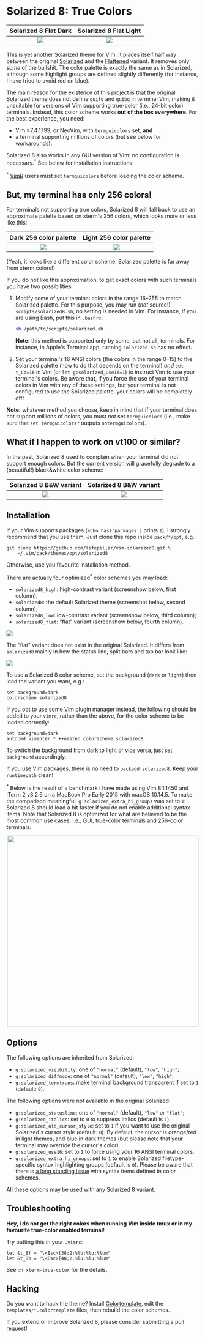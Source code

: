 # Solarized 8: True Colors

Solarized 8 Flat Dark      |  Solarized 8 Flat Light
:-------------------------:|:-------------------------:
![](https://raw.github.com/lifepillar/Resources/master/solarized8/solarized8_dark_flat.png)  |  ![](https://raw.github.com/lifepillar/Resources/master/solarized8/solarized8_light_flat.png)

This is yet another Solarized theme for Vim. It places itself half way between
the original [Solarized](https://github.com/altercation/vim-colors-solarized)
and the [Flattened](https://github.com/romainl/flattened) variant. It
removes only *some* of the bullshit. The color palette is exactly the same as
in Solarized, although some highlight groups are defined slightly
differently (for instance, I have tried to avoid red on blue).

The main reason for the existence of this project is that the original Solarized
theme does not define `guifg` and `guibg` in terminal Vim, making it unsuitable
for versions of Vim supporting true-color (i.e., 24-bit color) terminals.
Instead, this color scheme works **out of the box everywhere**. For the best
experience, you need:

- Vim ≥7.4.1799, or NeoVim, with `termguicolors` set, **and**
- a terminal supporting millions of colors (but see below for workarounds).

Solarized 8 also works in any GUI version of Vim: no configuration is
necessary.<sup>*</sup> See below for installation instructions.

<sup>*</sup> [VimR](https://github.com/qvacua/vimr) users must set
`termguicolors` before loading the color scheme.


## But, my terminal has only 256 colors!

For terminals not supporting true colors, Solarized 8 will fall back to use an
approximate palette based on xterm's 256 colors, which looks more or less like
this:

Dark 256 color palette     |  Light 256 color palette
:-------------------------:|:-------------------------:
![](https://raw.github.com/lifepillar/Resources/master/solarized8/solarized8_dark_256.png)  |  ![](https://raw.github.com/lifepillar/Resources/master/solarized8/solarized8_light_256.png)

(Yeah, it looks like a different color scheme: Solarized palette is far away
from xterm colors!)

If you do not like this approximation, to get exact colors with such terminals
you have two possibilities:

1. Modify some of your terminal colors in the range 16–255 to match Solarized
   palette. For this purpose, you may run (*not* source!)
   `scripts/solarized8.sh`; no setting is needed in Vim. For instance, if you
   are using Bash, put this in `.bashrc`:

   ```sh
   sh /path/to/scripts/solarized.sh
   ```

   **Note:** this method is supported only by some, but not all, terminals. For
   instance, in Apple's Terminal.app, running `solarized.sh` has no effect.

2. Set your terminal's 16 ANSI colors (the colors in the range 0–15) to the
   Solarized palette (how to do that depends on the terminal) *and* `set
   t_Co=16` in Vim (or `let g:solarized_use16=1`) to instruct Vim to use your
   terminal's colors. Be aware that, if you force the use of your terminal
   colors in Vim with any of these settings, but your terminal is not
   configured to use the Solarized palette, your colors will be completely off!

**Note:** whatever method you choose, keep in mind that if your terminal does
not support millions of colors, you must *not* set `termguicolors` (i.e., make
sure that `set termguicolors?` outputs `notermguicolors`).


## What if I happen to work on vt100 or similar?

In the past, Solarized 8 used to complain when your terminal did not support
enough colors. But the current version will gracefully degrade to a (beautiful!)
black&white color scheme:

Solarized 8 B&W variant    | Solarized 8 B&W variant
:-------------------------:|:-------------------------:
![](https://raw.github.com/lifepillar/Resources/master/solarized8/solarized8_bw.png)  |  ![](https://raw.github.com/lifepillar/Resources/master/solarized8/solarized8_bw_solarized.png)


## Installation

If your Vim supports packages (`echo has('packages')` prints `1`), I strongly
recommend that you use them. Just clone this repo inside `pack/*/opt`, e.g.:

    git clone https://github.com/lifepillar/vim-solarized8.git \
        ~/.vim/pack/themes/opt/solarized8

Otherwise, use you favourite installation method. 

There are actually four optimized<sup>*</sup> color schemes you may load:

- `solarized8_high`: high-contrast variant (screenshow below, first column);
- `solarized8`: the default Solarized theme (screenshot below, second column);
- `solarized8_low`: low-contrast variant (screenshow below, third column);
- `solarized8_flat`: “flat” variant (screenshow below, fourth column).

![](https://raw.github.com/lifepillar/Resources/master/solarized8/solarized8-variants.png)

The “flat” variant does not exist in the original Solarized. It differs from
`solarized8` mainly in how the status line, split bars and tab bar look like:

![](https://raw.github.com/lifepillar/Resources/master/solarized8/solarized8-normal-vs-flat.png)

To use a Solarized 8 color scheme, set the background (`dark` or `light`) then
load the variant you want, e.g.:

    set background=dark
    colorscheme solarized8

If you opt to use some Vim plugin manager instead, the following should be
added to your `vimrc`, rather than the above, for the color scheme to be loaded
correctly:

```vim
set background=dark
autocmd vimenter * ++nested colorscheme solarized8
```

To switch the background from dark to light or vice versa, just set `background`
accordingly.

If you use Vim packages, there is no need to `packadd solarized8`. Keep your
`runtimepath` clean!

<sup>*</sup> Below is the result of a benchmark I have made using Vim 8.1.1450
 and iTerm 2 v3.2.6 on a MacBook Pro Early 2015 with macOS 10.14.5. To make the
 comparison meaningful, `g:solarized_extra_hi_groups` was set to `1`: Solarized
 8 should load a bit faster if you do not enable additional syntax items. Note
 that Solarized 8 is optimized for what are believed to be the most common use
 cases, i.e., GUI, true-color terminals and 256-color terminals.

<p align="center">
<img width="500" src="https://raw.github.com/lifepillar/Resources/master/solarized8/load_time.png">
</p>


## Options

The following options are inherited from Solarized:

- `g:solarized_visibility`: one of `"normal"` (default), `"low"`, `"high"`;
- `g:solarized_diffmode`: one of `"normal"` (default), `"low"`, `"high"`;
- `g:solarized_termtrans`: make terminal background transparent if set to `1`
  (default: `0`).

The following options were not available in the original Solarized:

- `g:solarized_statusline`: one of `"normal"` (default), `"low"` or `"flat"`;
- `g:solarized_italics`: set to `0` to suppress italics (default is `1`).
- `g:solarized_old_cursor_style`: set to `1` if you want to use the original
  Solarized's cursor style (default: `0`). By default, the cursor is orange/red
  in light themes, and blue in dark themes (but please note that your terminal
  may override the cursor's color).
- `g:solarized_use16`: set to `1` to force using your 16 ANSI terminal colors.
- `g:solarized_extra_hi_groups`: set to `1` to enable Solarized
  filetype-specific syntax highlighting groups (default is `0`). Please be aware
  that there is [a long standing issue](https://github.com/vim/vim/issues/4405)
  with syntax items defined in color schemes.

All these options may be used with any Solarized 8 variant.


## Troubleshooting

**Hey, I do not get the right colors when running Vim inside tmux or in my
favourite true-color enabled terminal!**

Try putting this in your `.vimrc`:

```viml
let &t_8f = "\<Esc>[38;2;%lu;%lu;%lum"
let &t_8b = "\<Esc>[48;2;%lu;%lu;%lum"
```

See `:h xterm-true-color` for the details.


## Hacking

Do you want to hack the theme? Install
[Colortemplate](https://github.com/lifepillar/vim-colortemplate), edit the
`templates/*.colortemplate` files, then rebuild the color schemes.

If you extend or improve Solarized 8, please consider submitting a pull request!

